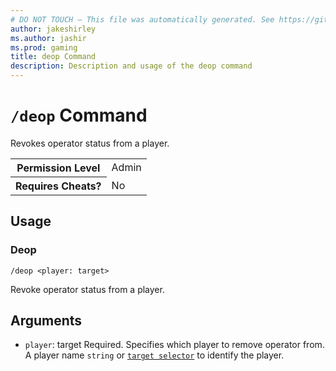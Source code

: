 ```yaml
---
# DO NOT TOUCH — This file was automatically generated. See https://github.com/mojang/minecraftapidocsgenerator to modify descriptions, examples, etc.
author: jakeshirley
ms.author: jashir
ms.prod: gaming
title: deop Command
description: Description and usage of the deop command
---
```

# `/deop` Command
Revokes operator status from a player.

<table>
  <tr>
    <th>Permission Level</th>
    <td>Admin</td>
  </tr>
  <tr>
    <th>Requires Cheats?</th>
    <td>No</td>
  </tr>
</table>

## Usage
### Deop
`/deop <player: target>`

Revoke operator status from a player.

## Arguments
- `player`: target
Required. Specifies which player to remove operator from. A player name `string` or [`target selector`](https://learn.microsoft.com/minecraft/creator/documents/commandsintroduction#target-selectors) to identify the player.

